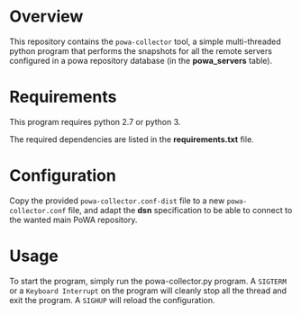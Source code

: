 Overview
========

This repository contains the `powa-collector` tool, a simple multi-threaded
python program that performs the snapshots for all the remote servers
configured in a powa repository database (in the **powa_servers** table).

Requirements
============

This program requires python 2.7 or python 3.

The required dependencies are listed in the **requirements.txt** file.

Configuration
=============

Copy the provided `powa-collector.conf-dist` file to a new `powa-collector.conf`
file, and adapt the **dsn** specification to be able to connect to the wanted
main PoWA repository.

Usage
=====

To start the program, simply run the powa-collector.py program.  A `SIGTERM` or a
`Keyboard Interrupt` on the program will cleanly stop all the thread and exit
the program.  A `SIGHUP` will reload the configuration.
